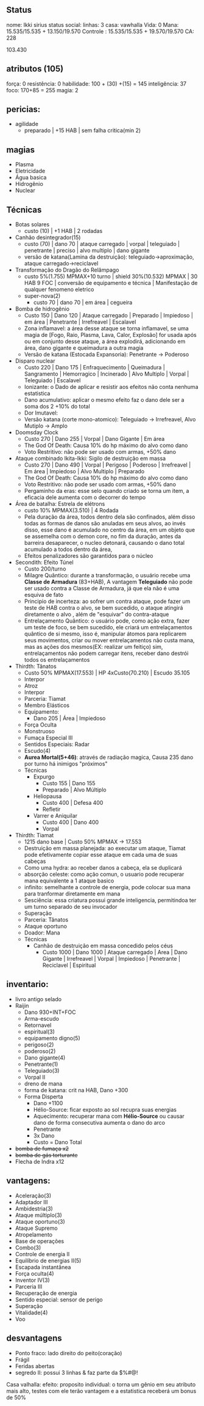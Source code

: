## Status
nome: Ikki sirius
status social:
linhas: 3
casa: vawhalla
Vida: 0
Mana: 15.535/15.535 + 13.150/19.570
Controle : 15.535/15.535  + 19.570/19.570
CA: 228

103.430

## atributos (105)
força: 0
resistência: 0
habilidade: 100 + (30) +(15) = 145
inteligência: 37
foco: 170+85 = 255
magia: 2

## pericias:
- agilidade
	- preparado | +15 HAB | sem falha critica(min 2)
## magias
- Plasma
- Eletricidade
- Água basica
- Hidrogênio
- Nuclear
## Técnicas
- Botas solares
	- custo (10) | +1 HAB | 2 rodadas
- Canhão desintegrador(15) 
	- custo (70) | dano 70 | ataque carregado | vorpal | teleguiado | penetrante | preciso | alvo multiplo | dano gigante
	- versão de katana(Lamina da destruição): teleguiado->aproximação, ataque carregado->reciclavel
- Transformação do Dragão do Relâmpago 
	- custo 5%(1.755) MPMAX+10 turno | shield 30%(10.532) MPMAX | 30 HAB 9 FOC | conversão de equipamento e técnica | Manifestação de qualquer fenomeno eletrico
	- super-nova(2)
		 - custo 70 | dano 70 | em área | cegueira
- Bomba de hidrogênio
	- Custo 150 | Dano 120 | Ataque carregado | Preparado | Impiedoso | em área | Penetrante | Irrefreavel | Escalavel
	- Zona inflamavel: a área desse ataque se torna inflamavel, se uma magia de [Fogo, Raio, Plasma, Lava, Calor, Explosão] for usada após ou em conjunto desse ataque, a área explodirá, adicionando em área, dano gigante e queimadura a outra magia
	- Versão de katana (Estocada Expansoria): Penetrante -> Poderoso
- Disparo nuclear
	- Custo 220 | Dano 175 | Enfraquecimento | Queimadura | Sangramento | Hemorragico | Incinerado | Alvo Multiplo | Vorpal | Teleguiado | Escalavel
	- Ionizante: o Dado de aplicar e resistir aos efeitos não conta nenhuma estatistica
	- Dano acumulativo: aplicar o mesmo efeito faz o dano dele ser a soma dos 2 +10% do total
	- Dor Imutavel: 
	- Versão katana (corte mono-atomico): Teleguiado -> Irrefreavel, Alvo Mutiplo -> Amplo
- Doomsday Clock
	- Custo 270 | Dano 255 | Vorpal | Dano Gigante | Em área
	- The God Of Death: Causa 10% do hp máximo do alvo como dano 
	- Voto Restritivo: não pode ser usado com armas, +50% dano
- Ataque combinado Ikita-Ikki: Sigilo de destruição em massa
	- Custo 270 | Dano 490 | Vorpal | Perigoso | Poderoso | Irrefreavel | Em área | Impiedoso | Alvo Multiplo | Preparado
	- The God Of Death: Causa 10% do hp máximo do alvo como dano 
	- Voto Restritivo: não pode ser usado com armas, +50% dano
	- Pergaminho da eras: esse selo quando criado se torna um item, a eficacia dele aumenta com o decorrer do tempo
- Área de batalha: Estrela de elétrons
	- custo 10% MPMAX(3.510) | 4 Rodada
	- Pela duração da área, todos dentro dela são confinados, além disso todas as formas de danos são anuladas em seus alvos, ao invés disso, esse dano é acumulado no centro da área, em um objeto que se assemelha com o demon core, no fim da duração, antes da barreira desaparecer, o nucleo detonará, causando o dano total acumulado a todos dentro da área,
	- Efeitos penalizadores são garantidos para o núcleo
- Secondith: Efeito Túnel
	- Custo 200/turno
	- Milagre Quântico: durante a transformação, o usuário recebe uma **Classe de Armadura** (83+HAB), A vantagem **Teleguiado** não pode ser usado contra a Classe de Armadura, já que ela não é uma esquiva de fato
	- Principio de incerteza: ao sofrer um contra ataque, pode fazer um teste de HAB contra o alvo, se bem sucedido, o ataque atingirá diretamente o alvo , além de "esquivar" do contra-ataque
	- Entrelaçamento Quântico: o usuário pode, como ação extra, fazer um teste de foco, se bem sucedido, ele criará um entrelaçamentos quântico de si mesmo, isso é, manipular átomos para replicarem seus movimentos, criar ou mover entrelaçamentos não custa mana, mas as ações dos mesmos(EX: realizar um feitiço) sim, entrelaçamentos não podem carregar itens, receber dano destrói todos os entrelaçamentos
- Thirdth: Tânatos
	- Custo 50% MPMAX(17.553) | HP 4xCusto(70.210) | Escudo 35.105
	- Interpor
	- Atroz
	- Interpor
	- Parceria: Tiamat
	- Membro Elásticos
	- Equipamento: 
		- Dano 205 | Área | Impiedoso
	- Força Oculta
	- Monstruoso
	- Fumaça Especial III
	- Sentidos Especiais: Radar
	- Escudo(4)
	- **Aurea Mortal(5+46)**: através de radiação magica, Causa 235 dano por turno há inimigos "próximos"
	- Técnicas
		- Expurgo
			- Custo 155 | Dano 155
			- Preparado | Alvo Múltiplo
		- Heliopausa
			- Custo 400 | Defesa 400
			- Refletir
		- Varrer e Aniquilar
			- Custo 400 | Dano 400
			- Vorpal
- Thirdth: Tiamat
	- 1215 dano base | Custo 50% MPMAX -> 17.553
	- Destruição em massa planejada: ao executar um ataque, Tiamat pode efetivamente copiar esse ataque em cada uma de suas cabeças
	- Como uma hydra: ao receber danos a cabeça, ela se duplicará
	- absorção celeste: como ação comun, o usuario pode recuperar mana equivalente a 1 ataque basico
	- infinito: semelhante a controle de energia, pode colocar sua mana para tranformar diretamente em mana
	- Sesciência: essa criatura possui grande inteligencia, permitindoa ter um turno separado de seu invocador
	- Superação
	- Parceria: Tânatos
	- Ataque oportuno
	- Doador: Mana
	- Técnicas
		- Canhão de destruição em massa concedido pelos céus
			- Custo 1000 | Dano 1000 | Ataque carregado | Area | Dano Gigante | Irrefreavel | Vorpal | Impiedoso | Penetrante | Reciclavel | Espiritual
## inventario:
- livro antigo selado
- Raijin
	- Dano 930+INT+FOC
	- Arma-escudo
	- Retornavel
	- espiritual(3)
	- equipamento digno(5)
	- perigoso(2)
	- poderoso(2)
	- Dano gigante(4)
	- Penetrante(1)
	- Teleguiado(3)
	- Vorpal II
	- dreno de mana
	- forma de katana: crit na HAB, Dano +300 
	- Forma Disperta
		- Dano +1100
		-  Hélio-Source: ficar exposto ao sol recupra suas energias
		- Aquecimento: recuperar mana com **Hélio-Source** ou causar dano de forma consecutiva aumenta o dano do arco
		- Penetrante
		- 3x Dano
		- Custo = Dano Total
- ~~bomba de fumaça x2~~
- ~~bomba de gás torturante~~
- Flecha de Indra x12

## vantagens:
* Aceleração(3)
* Adaptador III
* Ambidestria(3)
* Ataque múltiplo(3)
* Ataque oportuno(3)
* Ataque Supremo
* Atropelamento
* Base de operações
* Combo(3)
* Controle de energia II
* Equilíbrio de energias II(5)
* Escapada instantânea
* Força oculta(4)
* Inventor IV(3)
* Parceria III
* Recuperação de energia
* Sentido especial: sensor de perigo
* Superação
* Vitalidade(4)
* Voo

## desvantagens
- Ponto fraco: lado direito do peito(coração)
- Frágil
- Feridas abertas
- segredo II: possui 3 linhas & faz parte da $%#@!

Casa valhalla:
efeito: proposito individual: o torna um gênio em seu atributo mais alto, testes com ele terão vantagem e a estatistica receberá um bonus de 50%